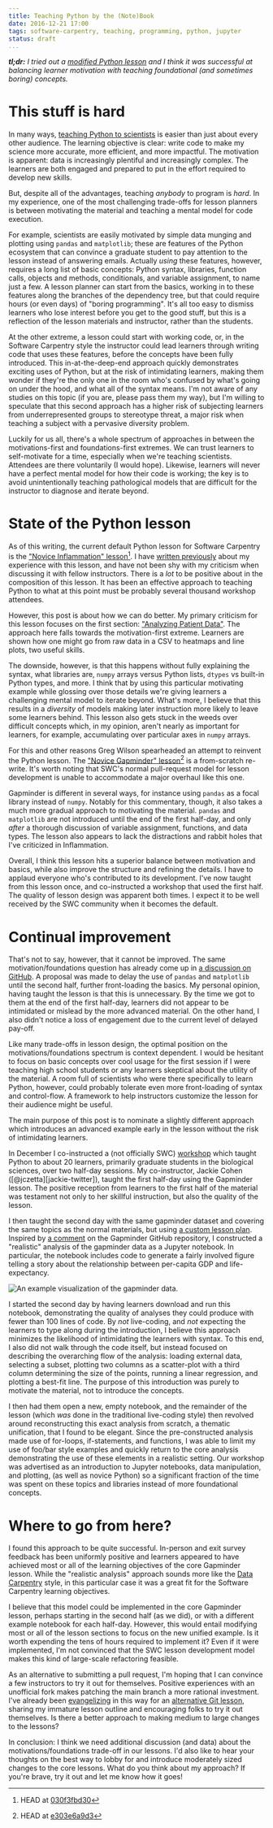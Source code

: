 ```yaml
---
title: Teaching Python by the (Note)Book
date: 2016-12-21 17:00
tags: software-carpentry, teaching, programming, python, jupyter
status: draft
...
```


_**tl;dr:** I tried out a [modified Python lesson][my-lesson]
and I think it was successful at balancing learner motivation with teaching
foundational (and sometimes boring) concepts._

[my-lesson]: https://gist.github.com/bsmith89/5eeb9e7da35bd6b8bf28ae884f6478ff

# This stuff is hard #

In many ways, [teaching Python to scientists][swcarpentry]
is easier than just about every other audience.
The learning objective is clear: write code to make my science more accurate,
more efficient, and more impactful.
The motivation is apparent: data is increasingly plentiful and increasingly
complex.
The learners are both engaged and prepared to put in the effort
required to develop new skills.

[swcarpentry]: https://software-carpentry.org

But, despite all of the advantages, teaching _anybody_ to program is _hard_.
In my experience, one of the most challenging trade-offs for lesson planners
is between motivating the material and teaching a mental model
for code execution.

For example, scientists are easily motivated by simple data munging and
plotting using `pandas` and `matplotlib`;
these are features of the Python ecosystem that can convince a graduate
student to pay attention to the lesson instead of answering emails.
Actually _using_ these features, however, requires a long list of basic
concepts: Python syntax, libraries, function calls, objects and methods,
conditionals, and variable assignment, to name just a few.
A lesson planner can start from the basics, working in to these features
along the branches of the dependency tree, but that could require hours
(or even days) of "boring programming".
It's all too easy to dismiss learners who lose interest before you get
to the good stuff, but this is a reflection of the lesson materials and
instructor, rather than the students.

At the other extreme, a lesson could start with working code,
or, in the Software Carpentry style the instructor could lead learners
through writing code that uses these features, before the concepts have
been fully introduced.
This in-at-the-deep-end approach quickly demonstrates exciting uses of Python,
but at the risk of intimidating learners, making them wonder if they're the
only one in the room who's confused by what's going on under the hood, and what
all of the syntax means.
I'm not aware of any studies on this topic (if you are, please pass them my
way), but I'm willing to speculate that this second approach has
a higher risk of subjecting learners from underrepresented groups to stereotype
threat, a major risk when teaching a subject with a pervasive diversity
problem.

Luckily for us all, there's a whole spectrum of approaches in between the
motivations-first and foundations-first extremes.
We can trust learners to self-motivate for a time, especially when we're
teaching scientists.
Attendees are there voluntarily (I would hope).
Likewise, learners will never have a perfect mental model for how their code is
working;
the key is to avoid unintentionally teaching pathological models that are
difficult for the instructor to diagnose and iterate beyond.

# State of the Python lesson #

As of this writing, the current default Python lesson for Software Carpentry is
the ["Novice Inflammation" lesson][inflammation-lesson][^inflammation-commit].
I have [written previously][previous-experience] about my experience
with this lesson, and have not been shy with my criticism when
discussing it with fellow instructors.
There is a _lot_ to be positive about in the composition of this lesson.
It has been an effective approach to teaching Python to what at this point
must be probably several thousand workshop attendees.

[inflammation-lesson]: http://swcarpentry.github.io/python-novice-inflammation/
[previous-experience]: {filename}/Education/swc-python-lesson.md
[^inflammation-commit]: HEAD at
    [030f3fbd30](https://github.com/swcarpentry/python-novice-inflammation/tree/030f3fbd3006cea06e42bbd14a62ddb33098b9f6)

However, this post is about how we can do better.
My primary criticism for this lesson focuses on the first section:
["Analyzing Patient Data"][inflammation-lesson-numpy].
The approach here falls towards the motivation-first extreme.
Learners are shown how one might go from raw data in a CSV to heatmaps
and line plots, two useful skills.

[inflammation-lesson-numpy]: http://swcarpentry.github.io/python-novice-inflammation/01-numpy/

The downside, however, is that this happens without fully explaining the
syntax, what libraries are, `numpy` arrays versus Python lists, `dtypes` vs
built-in Python types, and more.
I think that by using this particular motivating example while glossing over
those details we're giving learners a challenging mental model to iterate
beyond.
What's more, I believe that this results in a _diversity_ of models
making later instruction more likely to leave some learners behind.
This lesson also gets stuck in the weeds over difficult concepts which, in my
opinion, aren't nearly as important for learners, for example, accumulating
over particular axes in `numpy` arrays.

For this and other reasons Greg Wilson spearheaded an attempt to
reinvent the Python lesson.
The ["Novice Gapminder" lesson][gapminder-lesson][^gapminder-commit]
is a from-scratch re-write.
It's worth noting that SWC's normal pull-request model for lesson development
is unable to accommodate a major overhaul like this one.

[gapminder-lesson]: http://swcarpentry.github.io/python-novice-gapminder/
[^gapminder-commit]: HEAD at [e303e6a9d3](https://github.com/swcarpentry/python-novice-gapminder/tree/e303e6a9d309bdcbcfb370c8125b7792d4096968)

Gapminder is different in several ways, for instance using `pandas` as a focal
library instead of `numpy`.
Notably for this commentary, though, it also takes a much more gradual approach
to motivating the material.
`pandas` and `matplotlib` are not introduced until the end of the first
half-day,
and only _after_ a thorough discussion of variable assignment, functions, and
data types.
The lesson also appears to lack the distractions and rabbit holes that I've
criticized in Inflammation.

Overall, I think this lesson hits a superior balance between motivation
and basics, while also improve the structure and refining the details.
I have to applaud everyone who's contributed to its development.
I've now taught from this lesson once, and co-instructed a workshop that used
the first half.
The quality of lesson design was apparent both times.
I expect it to be well received by the SWC community when it becomes the
default.

# Continual improvement #

That's not to say, however, that it cannot be improved.
The same motivation/foundations question has already come up in
[a discussion on GitHub][gapminder-113].
A proposal was made to delay the use of `pandas` and `matplotlib` until the
second half, further front-loading the basics.
My personal opinion, having taught the lesson is that
this is unnecessary.
By the time we got to them at the end of the first half-day,
learners did not appear to be intimidated or
mislead by the more advanced material.
On the other hand, I also didn't notice a loss of engagement due to the current
level of delayed pay-off.

[gapminder-113]: https://github.com/swcarpentry/python-novice-gapminder/issues/113

Like many trade-offs in lesson design, the optimal position on the
motivations/foundations spectrum is context dependent.
I would be hesitant to focus on basic concepts over cool usage
for the first session if I were
teaching high school students or any learners skeptical about the utility of
the material.
A room full of scientists who were there specifically to learn Python, however,
could probably tolerate even more front-loading of syntax and control-flow.
A framework to help instructors customize the lesson for their audience might
be useful.

The main purpose of this post is to nominate a slightly different approach
which introduces an advanced example early in the lesson without the
risk of intimidating learners.

[lo5an-comment]: https://github.com/swcarpentry/python-novice-gapminder/issues/113#issuecomment-256230540

In December I co-instructed a (not officially SWC) [workshop][2016-12-14-umich]
which taught Python to
about 20 learners, primarily graduate students in the biological sciences,
over two half-day sessions.
My co-instructor, Jackie Cohen ([\@jczetta][jackie-twitter]),
taught the first half-day using the Gapminder lesson.
The positive reception from learners to the first half of the material was
testament not only to her skillful instruction, but also the quality of the
lesson.

[2016-12-14-umich]: https://umswc.github.io/2016-12-14-umich/
[jczetta-twitter]: https://twitter.com/jczetta

I then taught the second day with the
same gapminder dataset and covering the same
topics as the normal materials, but using [a custom lesson plan][my-lesson].
Inspired by [a comment][lo5an-comment] on the Gapminder GitHub repository,
I constructed a "realistic" analysis of the gapminder data
as a Jupyter notebook.
In particular, the notebook includes code to generate a fairly involved
figure telling a story about the relationship between per-capita GDP and
life-expectancy.

[lo5an-comment]: https://github.com/swcarpentry/python-novice-gapminder/issues/113#issuecomment-256230540

![An example visualization of the gapminder data.][gapminder-plot]

[gapminder-plot]: {filename}../static/images/gapminder-analysis.png

I started the second day by having learners download and run this notebook,
demonstrating the quality of analyses they could produce with fewer than 100
lines of code.
By _not_ live-coding, and _not_ expecting the learners to type along during the
introduction, I believe this approach minimizes the likelihood of intimidating
the learners with syntax.
To this end, I also did not walk through the code itself, but instead focused
on describing the overarching flow of the analysis:
loading external data, selecting a subset, plotting two columns as a
scatter-plot with a third column determining the size of the points, running a
linear regression, and plotting a best-fit line.
The purpose of this introduction was purely to motivate the material, not
to introduce the concepts.

I then had them open a new, empty notebook, and
the remainder of the lesson (which _was_ done in the traditional live-coding
style) then revolved around reconstructing this exact analysis from scratch,
a thematic unification, that I found to be elegant.
Since the pre-constructed analysis made use of for-loops, if-statements,
and functions, I was able to limit my use of foo/bar style examples and
quickly return to the core analysis demonstrating the use of these elements
in a realistic setting.
Our workshop was advertised as an introduction to Jupyter notebooks, data
manipulation, and plotting, (as well as novice Python) so a significant
fraction of the time was spent on these topics and libraries instead of more
foundational concepts.

# Where to go from here? #

I found this approach to be quite successful.
In-person and exit survey feedback has been uniformly positive and
learners appeared to have achieved most or all of the learning objectives
of the core Gapminder lesson.
While the "realistic analysis" approach sounds more like the
[Data Carpentry][data-carpentry]
style, in this particular case it was a great fit for the Software Carpentry
learning objectives.

[data-carpentry]: http://www.datacarpentry.org/

I believe that this model could be implemented in the core Gapminder lesson,
perhaps starting in the second half (as we did), or with a different
example notebook for each half-day.
However, this would entail modifying most or all of the lesson sections to
focus on the new unified example.
Is it worth expending the tens of hours required to implement it?
Even if it were implemented, I'm not convinced that the SWC lesson development
model makes this kind of large-scale refactoring feasible.

As an alternative to submitting a pull request,
I'm hoping that I can convince a few instructors to try it out for themselves.
Positive experiences with an unofficial fork makes patching the main branch a
more rational investment.
I've already been [evangelizing][git-guac-email] in this way for an
[alternative Git lesson][git-guacamole],
sharing my immature lesson outline and encouraging folks to try it out
themselves.
Is there a better approach to making medium to large changes to the lessons?

[git-guac-email]: http://lists.software-carpentry.org/pipermail/discuss/2016-May/004529.html
[git-guacamole]: https://github.com/bsmith89/git-novice-outline

In conclusion: I think we need additional discussion (and data) about the
motivations/foundations trade-off in our lessons.
I'd also like to hear your thoughts on the best way to lobby for and introduce
moderately sized changes to the core lessons.
What do you think about my approach?
If you're brave, try it out and let me know how it goes!
